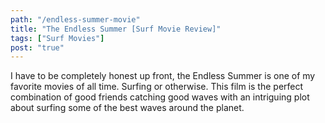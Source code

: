 ```yaml
---
path: "/endless-summer-movie"
title: "The Endless Summer [Surf Movie Review]"
tags: ["Surf Movies"]
post: "true"
---
```


I have to be completely honest up front, the Endless Summer is one of my favorite movies of all time. Surfing or otherwise. This film is the perfect combination of good friends catching good waves with an intriguing plot about surfing some of the best waves around the planet.
